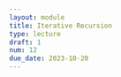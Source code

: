 ```yaml
---
layout: module
title: Iterative Recursion
type: lecture
draft: 1
num: 12
due_date: 2023-10-20
---
```

